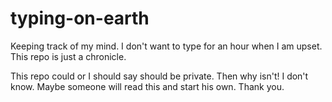 # typing-on-earth
Keeping track of my mind. I don't want to type for an hour when I am upset.
This repo is just a chronicle.

This repo could or I should say should be private. Then why isn't!
I don't know. Maybe someone will read this and start his own.
Thank you.

